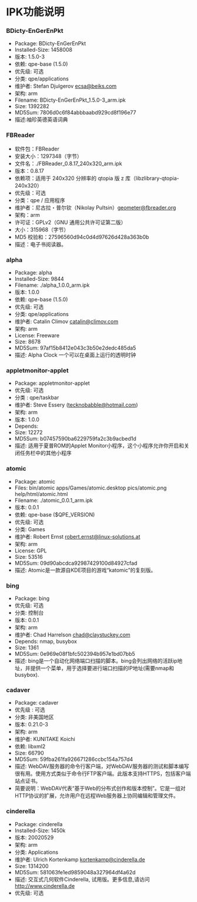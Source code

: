 # IPK功能说明
### BDicty-EnGerEnPkt
+ Package: BDicty-EnGerEnPkt
+ Installed-Size: 1458008
+ 版本: 1.5.0-3
+ 依赖: qpe-base (1.5.0)
+ 优先级: 可选
+ 分类: qpe/applications
+ 维护者: Stefan Djulgerov <ecsa@beiks.com>
+ 架构: arm
+ Filename: BDicty-EnGerEnPkt_1.5.0-3_arm.ipk
+ Size: 1392282
+ MD5Sum: 7806d0c6f84abbbaabd929cd8f196e77
+ 描述:袖珍英德英语词典
### FBReader
+ 软件包：FBReader
+ 安装大小：1297348（字节）
+ 文件名：./FBReader_0.8.17_240x320_arm.ipk
+ 版本：0.8.17
+ 依赖项：适用于 240x320 分辨率的 qtopia 版 z 库（libzlibrary-qtopia-240x320）
+ 优先级：可选
+ 分类：qpe / 应用程序
+ 维护者：尼古拉・普尔钦（Nikolay Pultsin）geometer@fbreader.org
+ 架构：arm
+ 许可证：GPLv2（GNU 通用公共许可证第二版）
+ 大小：315968（字节）
+ MD5 校验和：27596560d94c0d4d97626d428a363b0b
+ 描述：电子书阅读器。
### alpha
+ Package: alpha
+ Installed-Size:    9844
+ Filename: ./alpha_1.0.0_arm.ipk
+ 版本: 1.0.0
+ 依赖: qpe-base (1.5.0)
+ 优先级: 可选
+ 分类: qpe/applications
+ 维护者: Catalin Climov <catalin@climov.com>
+ 架构: arm
+ License: Freeware
+ Size: 8678
+ MD5Sum: 97af15b8412e043c3b50e2dedc485da5
+ 描述: Alpha Clock 一个可以在桌面上运行的透明时钟
### appletmonitor-applet
+ Package: appletmonitor-applet
+ 优先级: 可选
+ 分类 : qpe/taskbar
+ 维护者: Steve Essery (tecknobabble@hotmail.com)
+ 架构: arm
+ 版本: 1.0.0
+ Depends: 
+ Size: 12272
+ MD5Sum: b07457590ba6229759fa2c3b9acbed1d
+ 描述: 适用于夏普ROM的Applet Monitor小程序，这个小程序允许你开启和关闭任务栏中的其他小程序
### atomic
+ Package: atomic
+ Files: bin/atomic apps/Games/atomic.desktop pics/atomic.png help/html/atomic.html
+ Filename: ./atomic_0.0.1_arm.ipk
+ 版本: 0.0.1
+ 依赖: qpe-base ($QPE_VERSION)
+ 优先级: 可选
+ 分类: Games
+ 维护者: Robert Ernst <robert.ernst@linux-solutions.at>
+ 架构: arm
+ License: GPL
+ Size: 53516
+ MD5Sum: 09d90abcdca92987429100d84927cfad
+ 描述: Atomic是一款源自KDE项目的游戏“katomic”的复刻版。
### bing
+ Package: bing
+ 优先级: 可选
+ 分类: 控制台
+ 版本: 0.0.1
+ 架构: arm
+ 维护者: Chad Harrelson chad@claystuckey.com
+ Depends: nmap, busybox
+ Size: 1361
+ MD5Sum: 0e969e08f1bfc502394b957e1bd07bb5
+ 描述: bing是一个自动化网络端口扫描的脚本。bing会列出网络的活跃ip地址，并提供一个菜单，用于选择要进行端口扫描的IP地址(需要nmap和busybox).
### cadaver
+ Package: cadaver
+ 优先级 : 可选
+ 分类: 非美国地区
+ 版本: 0.21.0-3
+ 架构: arm
+ 维护者: KUNITAKE Koichi
+ 依赖: libxml2
+ Size: 66790
+ MD5Sum: 59fba261fa926671286ccbc154a757d4
+ 描述: WebDAV服务器的命令行客户端，对WebDAV服务器的测试和脚本编写很有用。使用方式类似于命令行FTP客户端。此版本支持HTTPS，包括客户端站点证书。
+ 简要说明：WebDAV代表“基于Web的分布式创作和版本控制”。它是一组对HTTP协议的扩展，允许用户在远程Web服务器上协同编辑和管理文件。
### cinderella
+ Package: cinderella
+ Installed-Size: 1450k
+ 版本: 20020529
+ 架构: arm
+ 分类: Applications
+ 维护者: Ulrich Kortenkamp <kortenkamp@cinderella.de>
+ Size: 1314200
+ MD5Sum: 581063fe1ed9859048a327964df4a62d
+ 描述: 交互式几何软件Cinderella, 试用版。更多信息,请访问 http://www.cinderella.de
+ 优先级: 可选
